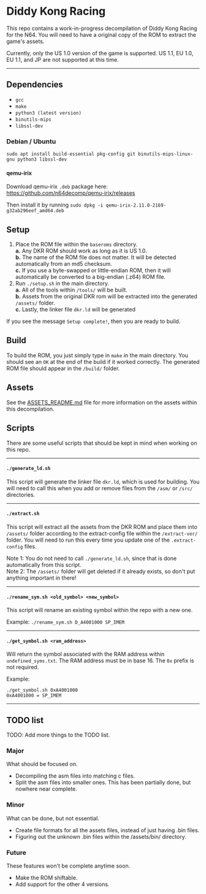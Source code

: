# Diddy Kong Racing

This repo contains a work-in-progress decompilation of Diddy Kong Racing for the N64. You will need to have a original copy of the ROM to extract the game's assets.

Currently, only the US 1.0 version of the game is supported. US 1.1, EU 1.0, EU 1.1, and JP are not supported at this time.

---

## Dependencies

* `gcc`
* `make`
* `python3 (latest version)`
* `binutils-mips`
* `libssl-dev`

### Debian / Ubuntu

`sudo apt install build-essential pkg-config git binutils-mips-linux-gnu python3 libssl-dev`

#### qemu-irix

Download qemu-irix `.deb` package here: https://github.com/n64decomp/qemu-irix/releases

Then install it by running `sudo dpkg -i qemu-irix-2.11.0-2169-g32ab296eef_amd64.deb`

## Setup
1. Place the ROM file within the `baseroms` directory.  
    **a.** Any DKR ROM should work as long as it is US 1.0.  
    **b.** The name of the ROM file does not matter. It will be detected automatically from an md5 checksum.  
    **c.** If you use a byte-swapped or little-endian ROM, then it will automatically be converted to a big-endian (.z64) ROM file.  
2. Run `./setup.sh` in the main directory.  
    **a.** All of the tools within `/tools/` will be built.  
    **b.** Assets from the original DKR rom will be extracted into the generated `/assets/` folder.  
    **c.** Lastly, the linker file `dkr.ld` will be generated  
  
If you see the message `Setup complete!`, then you are ready to build.

## Build

To build the ROM, you just simply type in `make` in the main directory. You should see an `OK` at the end of the build if it worked correctly. The generated ROM file should appear in the `/build/` folder. 

## Assets

See the [ASSETS_README.md](ASSETS_README.md) file for more information on the assets within this decompilation.

## Scripts

There are some useful scripts that should be kept in mind when working on this repo.

---

#### `./generate_ld.sh`

This script will generate the linker file `dkr.ld`, which is used for building. You will need to call this when you add or remove files from the `/asm/` or `/src/` directories.

---

#### `./extract.sh`

This script will extract all the assets from the DKR ROM and place them into `/assets/` folder according to the extract-config file within the `/extract-ver/` folder. You will need to run this every time you update one of the `.extract-config` files.

Note 1: You do not need to call `./generate_ld.sh`, since that is done automatically from this script.  
Note 2: The `/assets/` folder will get deleted if it already exists, so don't put anything important in there! 

---

#### `./rename_sym.sh <old_symbol> <new_symbol>`

This script will rename an existing symbol within the repo with a new one.

Example: `./rename_sym.sh D_A4001000 SP_IMEM`

---

#### `./get_symbol.sh <ram_address>`

Will return the symbol associated with the RAM address within `undefined_syms.txt`. The RAM address must be in base 16. The `0x` prefix is not required.

Example: 
```
./get_symbol.sh 0xA4001000
0xA4001000 = SP_IMEM
```

---

## TODO list

TODO: Add more things to the TODO list.

### Major

What should be focused on.

* Decompiling the asm files into matching c files.
* Split the asm files into smaller ones. This has been partially done, but nowhere near complete.

### Minor

What can be done, but not essential.

* Create file formats for all the assets files, instead of just having .bin files.
* Figuring out the unknown .bin files within the /assets/bin/ directory.

### Future

These features won't be complete anytime soon.

* Make the ROM shiftable.
* Add support for the other 4 versions.
